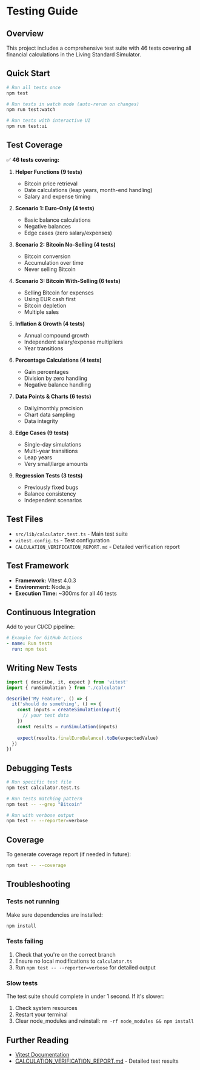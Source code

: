 # Testing Guide

## Overview

This project includes a comprehensive test suite with 46 tests covering all financial calculations in the Living Standard Simulator.

## Quick Start

```bash
# Run all tests once
npm test

# Run tests in watch mode (auto-rerun on changes)
npm run test:watch

# Run tests with interactive UI
npm run test:ui
```

## Test Coverage

✅ **46 tests covering:**

1. **Helper Functions (9 tests)**
   - Bitcoin price retrieval
   - Date calculations (leap years, month-end handling)
   - Salary and expense timing

2. **Scenario 1: Euro-Only (4 tests)**
   - Basic balance calculations
   - Negative balances
   - Edge cases (zero salary/expenses)

3. **Scenario 2: Bitcoin No-Selling (4 tests)**
   - Bitcoin conversion
   - Accumulation over time
   - Never selling Bitcoin

4. **Scenario 3: Bitcoin With-Selling (6 tests)**
   - Selling Bitcoin for expenses
   - Using EUR cash first
   - Bitcoin depletion
   - Multiple sales

5. **Inflation & Growth (4 tests)**
   - Annual compound growth
   - Independent salary/expense multipliers
   - Year transitions

6. **Percentage Calculations (4 tests)**
   - Gain percentages
   - Division by zero handling
   - Negative balance handling

7. **Data Points & Charts (6 tests)**
   - Daily/monthly precision
   - Chart data sampling
   - Data integrity

8. **Edge Cases (9 tests)**
   - Single-day simulations
   - Multi-year transitions
   - Leap years
   - Very small/large amounts

9. **Regression Tests (3 tests)**
   - Previously fixed bugs
   - Balance consistency
   - Independent scenarios

## Test Files

- `src/lib/calculator.test.ts` - Main test suite
- `vitest.config.ts` - Test configuration
- `CALCULATION_VERIFICATION_REPORT.md` - Detailed verification report

## Test Framework

- **Framework:** Vitest 4.0.3
- **Environment:** Node.js
- **Execution Time:** ~300ms for all 46 tests

## Continuous Integration

Add to your CI/CD pipeline:

```yaml
# Example for GitHub Actions
- name: Run tests
  run: npm test
```

## Writing New Tests

```typescript
import { describe, it, expect } from 'vitest'
import { runSimulation } from './calculator'

describe('My Feature', () => {
  it('should do something', () => {
    const inputs = createSimulationInput({
      // your test data
    })
    const results = runSimulation(inputs)
    
    expect(results.finalEuroBalance).toBe(expectedValue)
  })
})
```

## Debugging Tests

```bash
# Run specific test file
npm test calculator.test.ts

# Run tests matching pattern
npm test -- --grep "Bitcoin"

# Run with verbose output
npm test -- --reporter=verbose
```

## Coverage

To generate coverage report (if needed in future):

```bash
npm test -- --coverage
```

## Troubleshooting

### Tests not running

Make sure dependencies are installed:
```bash
npm install
```

### Tests failing

1. Check that you're on the correct branch
2. Ensure no local modifications to `calculator.ts`
3. Run `npm test -- --reporter=verbose` for detailed output

### Slow tests

The test suite should complete in under 1 second. If it's slower:
1. Check system resources
2. Restart your terminal
3. Clear node_modules and reinstall: `rm -rf node_modules && npm install`

## Further Reading

- [Vitest Documentation](https://vitest.dev/)
- [CALCULATION_VERIFICATION_REPORT.md](./CALCULATION_VERIFICATION_REPORT.md) - Detailed test results

